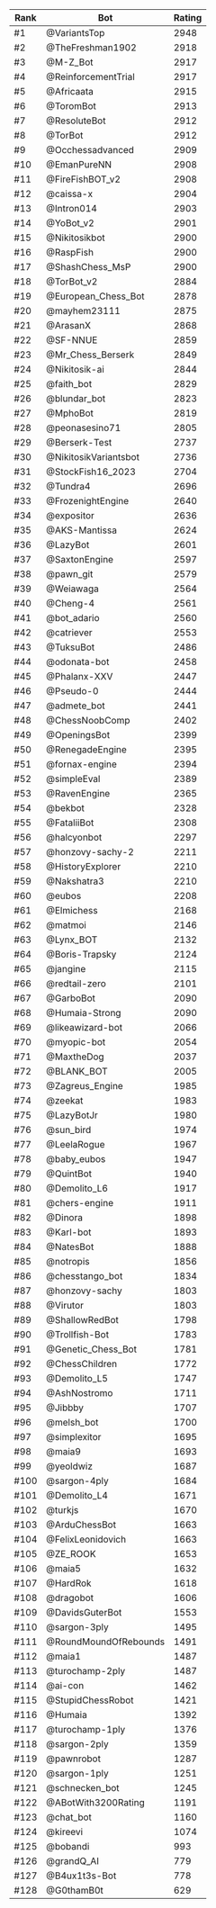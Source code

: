 Rank|Bot|Rating
---|---|---
#1|@VariantsTop|2948
#2|@TheFreshman1902|2918
#3|@M-Z_Bot|2917
#4|@ReinforcementTrial|2917
#5|@Africaata|2915
#6|@ToromBot|2913
#7|@ResoluteBot|2912
#8|@TorBot|2912
#9|@Occhessadvanced|2909
#10|@EmanPureNN|2908
#11|@FireFishBOT_v2|2908
#12|@caissa-x|2904
#13|@Intron014|2903
#14|@YoBot_v2|2901
#15|@Nikitosikbot|2900
#16|@RaspFish|2900
#17|@ShashChess_MsP|2900
#18|@TorBot_v2|2884
#19|@European_Chess_Bot|2878
#20|@mayhem23111|2875
#21|@ArasanX|2868
#22|@SF-NNUE|2859
#23|@Mr_Chess_Berserk|2849
#24|@Nikitosik-ai|2844
#25|@faith_bot|2829
#26|@blundar_bot|2823
#27|@MphoBot|2819
#28|@peonasesino71|2805
#29|@Berserk-Test|2737
#30|@NikitosikVariantsbot|2736
#31|@StockFish16_2023|2704
#32|@Tundra4|2696
#33|@FrozenightEngine|2640
#34|@expositor|2636
#35|@AKS-Mantissa|2624
#36|@LazyBot|2601
#37|@SaxtonEngine|2597
#38|@pawn_git|2579
#39|@Weiawaga|2564
#40|@Cheng-4|2561
#41|@bot_adario|2560
#42|@catriever|2553
#43|@TuksuBot|2486
#44|@odonata-bot|2458
#45|@Phalanx-XXV|2447
#46|@Pseudo-0|2444
#47|@admete_bot|2441
#48|@ChessNoobComp|2402
#49|@OpeningsBot|2399
#50|@RenegadeEngine|2395
#51|@fornax-engine|2394
#52|@simpleEval|2389
#53|@RavenEngine|2365
#54|@bekbot|2328
#55|@FataliiBot|2308
#56|@halcyonbot|2297
#57|@honzovy-sachy-2|2211
#58|@HistoryExplorer|2210
#59|@Nakshatra3|2210
#60|@eubos|2208
#61|@Elmichess|2168
#62|@matmoi|2146
#63|@Lynx_BOT|2132
#64|@Boris-Trapsky|2124
#65|@jangine|2115
#66|@redtail-zero|2101
#67|@GarboBot|2090
#68|@Humaia-Strong|2090
#69|@likeawizard-bot|2066
#70|@myopic-bot|2054
#71|@MaxtheDog|2037
#72|@BLANK_BOT|2005
#73|@Zagreus_Engine|1985
#74|@zeekat|1983
#75|@LazyBotJr|1980
#76|@sun_bird|1974
#77|@LeelaRogue|1967
#78|@baby_eubos|1947
#79|@QuintBot|1940
#80|@Demolito_L6|1917
#81|@chers-engine|1911
#82|@Dinora|1898
#83|@Karl-bot|1893
#84|@NatesBot|1888
#85|@notropis|1856
#86|@chesstango_bot|1834
#87|@honzovy-sachy|1803
#88|@Virutor|1803
#89|@ShallowRedBot|1798
#90|@Trollfish-Bot|1783
#91|@Genetic_Chess_Bot|1781
#92|@ChessChildren|1772
#93|@Demolito_L5|1747
#94|@AshNostromo|1711
#95|@Jibbby|1707
#96|@melsh_bot|1700
#97|@simplexitor|1695
#98|@maia9|1693
#99|@yeoldwiz|1687
#100|@sargon-4ply|1684
#101|@Demolito_L4|1671
#102|@turkjs|1670
#103|@ArduChessBot|1663
#104|@FelixLeonidovich|1663
#105|@ZE_ROOK|1653
#106|@maia5|1632
#107|@HardRok|1618
#108|@dragobot|1606
#109|@DavidsGuterBot|1553
#110|@sargon-3ply|1495
#111|@RoundMoundOfRebounds|1491
#112|@maia1|1487
#113|@turochamp-2ply|1487
#114|@ai-con|1462
#115|@StupidChessRobot|1421
#116|@Humaia|1392
#117|@turochamp-1ply|1376
#118|@sargon-2ply|1359
#119|@pawnrobot|1287
#120|@sargon-1ply|1251
#121|@schnecken_bot|1245
#122|@ABotWith3200Rating|1191
#123|@chat_bot|1160
#124|@kireevi|1074
#125|@bobandi|993
#126|@grandQ_AI|779
#127|@B4ux1t3s-Bot|778
#128|@G0thamB0t|629
